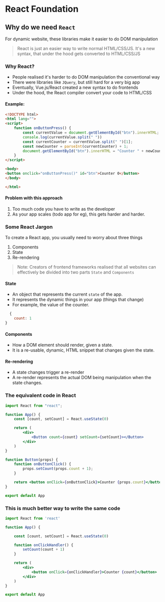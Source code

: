 # React Foundation

## Why do we need `React`

For dynamic website, these libraries make it easier to do DOM manipulation

> React is just an easier way to write normal HTML/CSS/JS.
> It's a new syntax, that under the hood gets converted to HTML/CSS/JS

### Why React?

* People realised it's harder to do DOM manipulation the conventional way
* There were libraries like `JQuery`, but still hard for a very big app
* Eventually, Vue.js/React created a new syntax to do frontends
* Under the hood, the React compiler convert your code to HTML/CSS

#### Example:

```html
<!DOCTYPE html>
<html lang="">
<script>
    function onButtonPress() {
        const currentValue = document.getElementById("btn").innerHTML;
        console.log(currentValue.split(" "))
        const currentCounter = currentValue.split(" ")[1];
        const newCounter = parseInt(currentCounter) + 1;
        document.getElementById("btn").innerHTML = "Counter " + newCounter;
    }
</script>

<body>
<button onclick="onButtonPress()" id="btn">Counter 0</button>
</body>

</html>
```

#### Problem with this approach

1. Too much code you have to write as the developer
2. As your app scales (todo app for eg), this gets
   harder and harder.

### Some React Jargon

To create a React app, you usually need to worry about three things

1. Components
2. State
3. Re-rendering

> Note: Creators of frontend frameworks realised that all websites can effectively be divided into two parts `State`
> and `Components`

#### State

* An object that represents the current `state` of the app.
* It represents the dynamic things in your app (things that change)
* For example, the value of the counter.

```javascript
  {
    count: 1
}
```

#### Components

* How a DOM element should render, given a state.
* It is a re-usable, dynamic, HTML snippet that changes given the state.

#### Re-rendering

* A state changes trigger a re-render
* A re-render represents the actual DOM being manipulation when the state changes.

### The equivalent code in React

```jsx
import React from "react";

function App() {
    const [count, setCount] = React.useState(0)

    return (
        <div>
            <Button count={count} setCount={setCount}></Button>
        </div>
    )
}

function Button(props) {
    function onButtonClick() {
        props.setCount(props.count + 1);
    }

    return <button onClick={onButtonClick}>Counter {props.count}</button>
}

export default App
```

### This is much better way to write the same code

```jsx
import React from 'react'

function App() {

    const [count, setCount] = React.useState(0)

    function onClickHandler() {
        setCount(count + 1)
    }

    return (
        <div>
            <button onClick={onClickHandler}>Counter {count}</button>
        </div>
    )
}

export default App

```